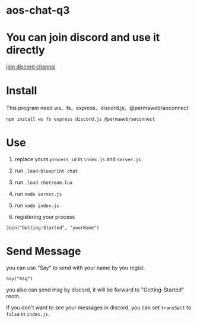# aos-chat-q3

<h1>You can join discord and use it directly</h1>

[join discord channal](https://discord.gg/VBVmJfr5)

<h1> Install </h1>

This program need ws、fs、express、discord.js、@permaweb/aoconnect

`npm install ws fs express discord.js @permaweb/aoconnect`

<h1> Use </h1>

1. replace yours `process_id` in `index.js` and `server.js`

2. run `.load-blueprint chat` 

3. run `.load chatroom.lua`

4. run `node server.js`
   
5. run `node index.js`

6. registering your process

`Join("Getting-Started", "yourName")`
   

<h1>Send Message</h1>

you can use "Say" to send with your name by you regist.

`Say("msg")`

you also can send msg by discord, it will be forward to "Getting-Started" room.

If you don't want to see your messages in discord, you can set `transSelf` to `false` in `index.js`.

